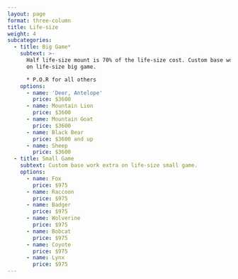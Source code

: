 ```yaml
---
layout: page
format: three-column
title: Life-size
weight: 4
subcategories:
  - title: Big Game*
    subtext: >-
      Half life-size mount is 70% of the life-size cost. Custom base work extra
      on life-size big game.

      * P.O.R for all others
    options:
      - name: 'Deer, Antelope'
        price: $3600
      - name: Mountain Lion
        price: $3600
      - name: Mountain Goat
        price: $3600
      - name: Black Bear
        price: $3600 and up
      - name: Sheep
        price: $3600
  - title: Small Game
    subtext: Custom base work extra on life-size small game.
    options:
      - name: Fox
        price: $975
      - name: Raccoon
        price: $975
      - name: Badger
        price: $975
      - name: Wolverine
        price: $975
      - name: Bobcat
        price: $975
      - name: Coyote
        price: $975
      - name: Lynx
        price: $975
---
```


